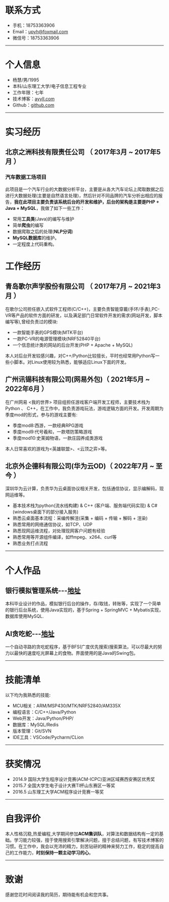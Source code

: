 # 联系方式
- 手机：18753363906
- Email：upyh@foxmail.com
- 微信号：18753363906

---

# 个人信息

 - 杨慧/男/1995 
 - 本科/山东理工大学/电子信息工程专业 
 - 工作年限：七年
 - 技术博客：<a href="http://ayyll.com" target="_blank">ayyll.com</a>
 - Github：<a href="http://github.com/ayyll" target="_blank">github.com</a>

---

# 实习经历
## 北京之洲科技有限责任公司 （ 2017年3月 ~ 2017年5月 ）

### 汽车数据工场项目 
此项目是一个汽车行业的大数据分析平台，主要是从各大汽车论坛上爬取数据之后进行大数据处理(主要是自然语言处理)，然后针对不同品牌的汽车分析出相应的报告，**我在此项目主要负责该系统后台的开发和维护，后台的架构是主要是PHP + Java + MySQL**，我做了如下一些工作：

- 常用**工具类**(Java)的编写与维护
- 简单**爬虫**的编写
- 数据爬取之后的处理(**NLP分词**)
- **MySQL数据库**的维护。
- 一定程度上代码重构。

# 工作经历
## 青岛歌尔声学股份有限公司 （ 2017年7月 ~ 2021年3月 ）

在歌尔公司担任嵌入式软件工程师(C/C++)，主要负责智能穿戴(手环/手表),PC-VR等产品的软件方面的研发，以及满足部门日常软件开发的需求(网站开发，脚本编写等),曾经负责过的模块:

- 一款智能手表的GPS模块(MTK平台)
- 一款PC-VR的电源管理模块(NRF52840平台)
- 一个信息统计类的网站的后台开发(PHP + Apache + MySQL)

本人对后台开发较感兴趣，对C++/Python比较擅长，平时也经常用Python写一些小脚本。对Linux使用较为熟悉，能够适应Linux下面的开发。

## 广州讯锡科技有限公司(网易外包)（ 2021年5月 ~ 2022年6月 ）
在广州网易 <我的世界> 项目组担任游戏客户端开发工程师，主要技术栈为Python 、 C++，在工作中，我负责游戏玩法，游戏逻辑方面的开发。开发周期为季度mod的形式，参与的游戏主要有:

- 季度mod8:西游，一款经典RPG游戏
- 季度mod9:代号羲和，一款塔防策略游戏
- 季度mod10:史莱姆物语，一款庄园养成类游戏

本人日常喜欢的游戏为<英雄联盟>、<云顶之弈>等。

## 北京外企德科有限公司(华为云OD)（ 2022年7月 ~ 至今 ）
深圳华为云计算，负责华为云桌面协议相关开发，包括通信协议，显示编解码，现网运维等。
- 基本技术栈为python(流水线构建) &  C++ (客户端、服务端代码实现) & C#  (windows桌面下的部分接入服务)
- 熟悉云桌面基本流程：采编传解渲(采集 + 编码 + 传输 + 解码 + 渲染)
- 熟悉常用的网络通信协议，如TCP、UDP
- 熟悉现网运维流程，对处理现网客户问题有经验
- 熟悉常用等开源组件编译，如ffmpeg、x264、curl等
- 熟悉业务打点流程

---

# 个人作品

## 银行模拟管理系统---[地址](https://github.com/ayyll/BankSystem) 
本科毕业设计的作品，模拟银行后台的操作，存/取钱，转账等，实现了一个简单的银行后台系统，使用Java实现的，基于Spring + SpringMVC + Mybatis实现，数据库使用MySQL.
## AI贪吃蛇---[地址](https://github.com/ayyll/SnakeGameAI)
一个自动寻路的贪吃蛇程序，基于BFS(广度优先搜索)搜索算法，可以尽最大的努力以最快的速度吃光屏幕上的食物。界面使用的是Java的Swing包。

---

# 技能清单
以下均为我熟悉的技能:

- MCU相关：ARM/MSP430/MTK/NRF52840/AM335X
- 编程语言：C/C++/Java/Python
- Web开发：Java/Python/PHP/
- 数据库：MySQL/Redis
- 版本管理：Git/SVN
- IDE工具：VSCode/Pycharm/CLion

---

# 获奖情况
- 2014.9  国际大学生程序设计竞赛(ACM-ICPC)亚洲区域赛西安赛区优秀奖
- 2015.7  全国大学生电子设计大赛TI杯山东赛区一等奖
- 2016.5  山东理工大学ACM程序设计竞赛一等奖 

---

# 自我评价
本人性格沉稳,热爱编程,大学期间参加**ACM集训队**，对算法和数据结构有一定的基础。学习能力较强，擅于使用搜索引擎解决问题，擅于总结问题，有写技术博客的习惯。在工作中，我会以充沛的精力，刻苦钻研的精神来努力工作，稳定的提高自己的工作能力，**时刻保持一颗主动学习的心**。

---

# 致谢
感谢您花时间阅读我的简历，期待能有机会和您共事。
